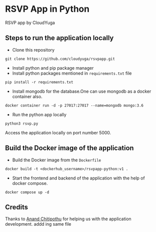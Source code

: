 # RSVP App in Python
RSVP app by CloudYuga

## Steps to run the application locally
- Clone this repository
```
git clone https://github.com/cloudyuga/rsvpapp.git
```
- Install python and pip package manager
- Install python packages mentioned in `requirements.txt` file
```
pip install -r requirements.txt
```
- Install mongodb for the database.One can use mongodb as a docker container also.
```
docker container run -d -p 27017:27017 --name=mongodb mongo:3.6
```
- Run the python app locally
```
python3 rsvp.py
```
Access the application locally on port number 5000.

## Build the Docker image of the application 
- Build the Docker image from the `Dockerfile`
```
docker build -t <dockerhub_username>/rsvpapp-python:v1 .
```
- Start the frontend and backend of the application with the help of docker compose.
```
docker compose up -d
```

## Credits
Thanks to [Anand Chitipothu](https://twitter.com/anandology) for helping us with the application development. 
addd ing same file
